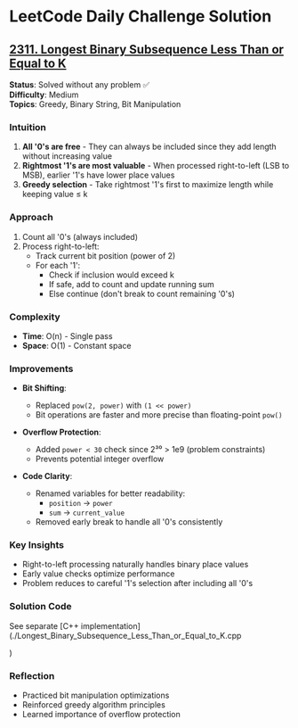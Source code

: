 # LeetCode Daily Challenge Solution

## [2311. Longest Binary Subsequence Less Than or Equal to K](https://leetcode.com/problems/longest-binary-subsequence-less-than-or-equal-to-k/)

**Status**: Solved without any problem ✅  
**Difficulty**: Medium  
**Topics**: Greedy, Binary String, Bit Manipulation

### Intuition
1. **All '0's are free** - They can always be included since they add length without increasing value
2. **Rightmost '1's are most valuable** - When processed right-to-left (LSB to MSB), earlier '1's have lower place values
3. **Greedy selection** - Take rightmost '1's first to maximize length while keeping value ≤ k

### Approach
1. Count all '0's (always included)
2. Process right-to-left:
   - Track current bit position (power of 2)
   - For each '1':
     - Check if inclusion would exceed k
     - If safe, add to count and update running sum
     - Else continue (don't break to count remaining '0's)

### Complexity
- **Time**: O(n) - Single pass
- **Space**: O(1) - Constant space

### Improvements
- **Bit Shifting**: 
  - Replaced `pow(2, power)` with `(1 << power)`
  - Bit operations are faster and more precise than floating-point `pow()`
  
- **Overflow Protection**:
  - Added `power < 30` check since 2³⁰ > 1e9 (problem constraints)
  - Prevents potential integer overflow

- **Code Clarity**:
  - Renamed variables for better readability:
    - `position` → `power`
    - `sum` → `current_value`
  - Removed early break to handle all '0's consistently

### Key Insights
- Right-to-left processing naturally handles binary place values
- Early value checks optimize performance
- Problem reduces to careful '1's selection after including all '0's

### Solution Code
See separate [C++ implementation](./Longest_Binary_Subsequence_Less_Than_or_Equal_to_K.cpp

)

### Reflection
- Practiced bit manipulation optimizations
- Reinforced greedy algorithm principles
- Learned importance of overflow protection